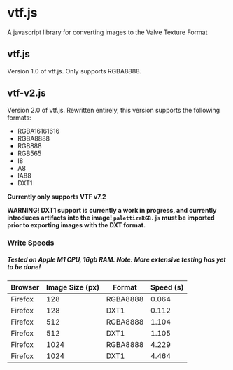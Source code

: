 # vtf.js
A javascript library for converting images to the Valve Texture Format

## vtf.js
Version 1.0 of vtf.js. Only supports RGBA8888.

## vtf-v2.js
Version 2.0 of vtf.js. Rewritten entirely, this version supports the following formats:
- RGBA16161616
- RGBA8888
- RGB888
- RGB565
- I8
- A8
- IA88
- DXT1

**Currently only supports VTF v7.2**

**WARNING! DXT1 support is currently a work in progress, and currently introduces artifacts into the image! `palettizeRGB.js` must be imported prior to exporting images with the DXT format.**

### Write Speeds
##### *Tested on Apple M1 CPU, 16gb RAM. Note: More extensive testing has yet to be done!*
| Browser | Image Size (px) | Format | Speed (s) |
| ------- | --------------- | ------ | --------- |
| Firefox | 128 | RGBA8888 | 0.064 |
| Firefox | 128 | DXT1 | 0.112 |
| Firefox | 512 | RGBA8888 | 1.104 |
| Firefox | 512 | DXT1 | 1.105 |
| Firefox | 1024 | RGBA8888 | 4.229 |
| Firefox | 1024 | DXT1 | 4.464 |
